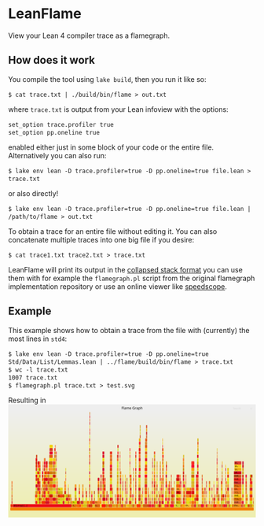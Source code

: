 # LeanFlame
View your Lean 4 compiler trace as a flamegraph.

## How does it work
You compile the tool using `lake build`, then you run it like so:
```
$ cat trace.txt | ./build/bin/flame > out.txt
```
where `trace.txt` is output from your Lean infoview with the options:
```lean
set_option trace.profiler true
set_option pp.oneline true
```
enabled either just in some block of your code or the entire file.
Alternatively you can also run:
```
$ lake env lean -D trace.profiler=true -D pp.oneline=true file.lean > trace.txt
```
or also directly!
```
$ lake env lean -D trace.profiler=true -D pp.oneline=true file.lean | /path/to/flame > out.txt
```
To obtain a trace for an entire file without editing it.
You can also concatenate multiple traces into one big file if you desire:
```
$ cat trace1.txt trace2.txt > trace.txt
```
LeanFlame will print its output in the [collapsed stack format](https://github.com/BrendanGregg/flamegraph#2-fold-stacks)
you can use them with for example the `flamegraph.pl` script from the original
flamegraph implementation repository or use an online viewer like
[speedscope](https://www.speedscope.app).
## Example
This example shows how to obtain a trace from the file with (currently) the most lines in
`std4`:
```
$ lake env lean -D trace.profiler=true -D pp.oneline=true Std/Data/List/Lemmas.lean | ../flame/build/bin/flame > trace.txt
$ wc -l trace.txt
1007 trace.txt
$ flamegraph.pl trace.txt > test.svg
```
Resulting in ![this](./img/test.svg)
